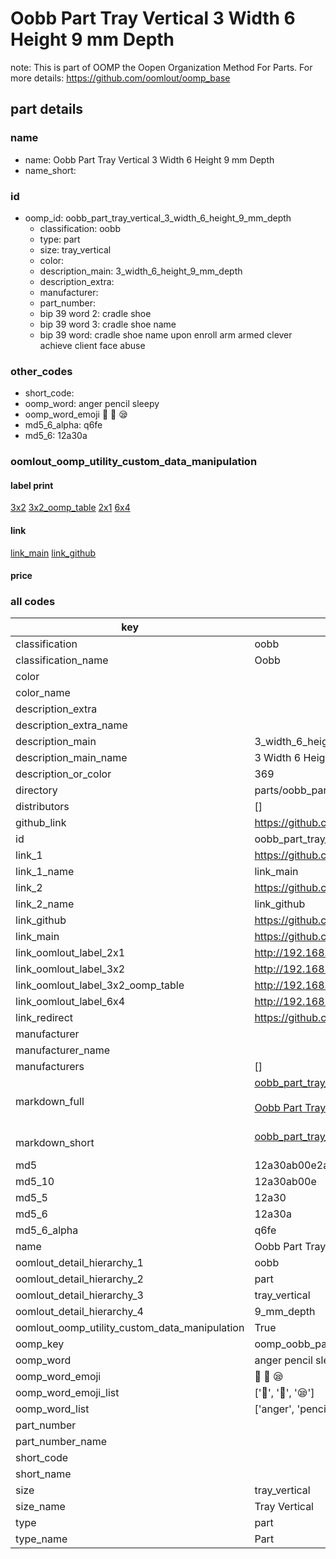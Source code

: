 # Oobb Part Tray Vertical 3 Width 6 Height 9 mm Depth  

note: This is part of OOMP the Oopen Organization Method For Parts. For more details: https://github.com/oomlout/oomp_base

##  part details
  







### name
* name: Oobb Part Tray Vertical 3 Width 6 Height 9 mm Depth
* name_short: 
### id
* oomp_id: oobb_part_tray_vertical_3_width_6_height_9_mm_depth
  * classification: oobb
  * type: part
  * size: tray_vertical
  * color: 
  * description_main: 3_width_6_height_9_mm_depth
  * description_extra: 
  * manufacturer: 
  * part_number: 
  * bip 39 word 2: cradle shoe
  * bip 39 word 3: cradle shoe name
  * bip 39 word: cradle shoe name upon enroll arm armed clever achieve client face abuse

### other_codes
* short_code: 
* oomp_word: anger pencil sleepy
* oomp_word_emoji :anger: :pencil: :sleepy:
* md5_6_alpha: q6fe
* md5_6: 12a30a






### oomlout_oomp_utility_custom_data_manipulation
#### label print
[3x2](http://192.168.1.245:1112/?label=oomp%20q6fe)
[3x2_oomp_table](http://192.168.1.108:1112/?label=oomp%20q6fe)
[2x1](http://192.168.1.242:1112/?label=oomp%20q6fe)
[6x4](http://192.168.1.55:1112/?label=oomp%20q6fe)    

#### link

[link_main](https://github.com/oomlout/oomlout_oomp_version_1_messy/tree/main/parts/oobb_part_tray_vertical_3_width_6_height_9_mm_depth) [link_github](https://github.com/oomlout/oomlout_oomp_version_1_messy/tree/main/parts/oobb_part_tray_vertical_3_width_6_height_9_mm_depth)                             

#### price







### all codes 
| key | value |  
| --- | --- |  
| classification | oobb |  
| classification_name | Oobb |  
| color |  |  
| color_name |  |  
| description_extra |  |  
| description_extra_name |  |  
| description_main | 3_width_6_height_9_mm_depth |  
| description_main_name | 3 Width 6 Height 9 mm Depth |  
| description_or_color | 369 |  
| directory | parts/oobb_part_tray_vertical_3_width_6_height_9_mm_depth |  
| distributors | [] |  
| github_link | https://github.com/oomlout/oomlout_oomp_part_src/tree/main/parts/oobb_part_tray_vertical_3_width_6_height_9_mm_depth |  
| id | oobb_part_tray_vertical_3_width_6_height_9_mm_depth |  
| link_1 | https://github.com/oomlout/oomlout_oomp_version_1_messy/tree/main/parts/oobb_part_tray_vertical_3_width_6_height_9_mm_depth |  
| link_1_name | link_main |  
| link_2 | https://github.com/oomlout/oomlout_oomp_version_1_messy/tree/main/parts/oobb_part_tray_vertical_3_width_6_height_9_mm_depth |  
| link_2_name | link_github |  
| link_github | https://github.com/oomlout/oomlout_oomp_version_1_messy/tree/main/parts/oobb_part_tray_vertical_3_width_6_height_9_mm_depth |  
| link_main | https://github.com/oomlout/oomlout_oomp_version_1_messy/tree/main/parts/oobb_part_tray_vertical_3_width_6_height_9_mm_depth |  
| link_oomlout_label_2x1 | http://192.168.1.242:1112/?label=oomp%20q6fe |  
| link_oomlout_label_3x2 | http://192.168.1.245:1112/?label=oomp%20q6fe |  
| link_oomlout_label_3x2_oomp_table | http://192.168.1.108:1112/?label=oomp%20q6fe |  
| link_oomlout_label_6x4 | http://192.168.1.55:1112/?label=oomp%20q6fe |  
| link_redirect | https://github.com/oomlout/oomlout_oomp_version_1_messy/tree/main/parts/oobb_part_tray_vertical_3_width_6_height_9_mm_depth |  
| manufacturer |  |  
| manufacturer_name |  |  
| manufacturers | [] |  
| markdown_full | [oobb_part_tray_vertical_3_width_6_height_9_mm_depth](none)<br>[](none)<br>[Oobb Part Tray Vertical 3 Width 6 Height 9 Mm Depth](none)<br><br> |  
| markdown_short | [oobb_part_tray_vertical_3_width_6_height_9_mm_depth](none)<br><br> |  
| md5 | 12a30ab00e2a81782ea59eef25b1998f |  
| md5_10 | 12a30ab00e |  
| md5_5 | 12a30 |  
| md5_6 | 12a30a |  
| md5_6_alpha | q6fe |  
| name | Oobb Part Tray Vertical 3 Width 6 Height 9 mm Depth |  
| oomlout_detail_hierarchy_1 | oobb |  
| oomlout_detail_hierarchy_2 | part |  
| oomlout_detail_hierarchy_3 | tray_vertical |  
| oomlout_detail_hierarchy_4 | 9_mm_depth |  
| oomlout_oomp_utility_custom_data_manipulation | True |  
| oomp_key | oomp_oobb_part_tray_vertical_3_width_6_height_9_mm_depth |  
| oomp_word | anger pencil sleepy |  
| oomp_word_emoji | :anger: :pencil: :sleepy: |  
| oomp_word_emoji_list | [':anger:', ':pencil:', ':sleepy:'] |  
| oomp_word_list | ['anger', 'pencil', 'sleepy'] |  
| part_number |  |  
| part_number_name |  |  
| short_code |  |  
| short_name |  |  
| size | tray_vertical |  
| size_name | Tray Vertical |  
| type | part |  
| type_name | Part |  
